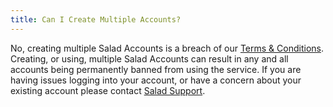 ```yaml
---
title: Can I Create Multiple Accounts?
---
```


No, creating multiple Salad Accounts is a breach of our
[Terms &amp; Conditions](https://salad.com/terms-and-conditions). Creating, or using, multiple Salad Accounts can result
in any and all accounts being permanently banned from using the service. If you are having issues logging into your
account, or have a concern about your existing account please contact
[Salad Support](/docs/guides/your-pc/216-how-to-create-a-support-ticket).
